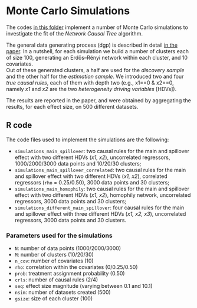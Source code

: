 # Monte Carlo Simulations

The codes <a href="https://github.com/fbargaglistoffi/Network-Causal-Tree/tree/master/Simulations">in this folder</a> implement a number of Monte Carlo simulations to investigate the fit of the _Network Causal Tree_ algorithm.

The general data generating process (dgp) is described in detail <a href="https://github.com/fbargaglistoffi/Network-Causal-Tree/tree/master/Simulations">in the paper</a>. In a nutshell, for each simulation we build a number of clusters each of size 100, generating an Erdős–Rényi network within each cluster, and 10 covariates. </br>
Out of these generated clusters, a half are used for the _discovery sample_ and the other half for the _estimation sample_.
We introduced two and four _true causal rules_, each of them with depth two (e.g.,  x1==0 & x2==0, namely _x1_ and _x2_ are the two _heterogeneity driving variables_ [HDVs]).

The results are reported in the paper, and were obtained by aggregating the results, for each effect size, on 500 different datasets.

## R code

The code files used to implement the simulations are the following:
* <tt>`simulations_main_spillover`</tt>:  two causal rules for the main and spillover effect with two different HDVs (_x1, x2_), uncorrelated regressors, 1000/2000/3000 data points and 10/20/30 clusters;
* <tt>`simulations_main_spillover_correlated`</tt>: two causal rules for the main and spillover effect with two different HDVs (_x1, x2_), correlated regressors (<tt>`rho`</tt> = 0.25/0.50), 3000 data points and 30 clusters;
* <tt>`simulations_main_homophily`</tt>:  two causal rules for the main and spillover effect with two different HDVs (_x1, x2_), homophily network, uncorrelated regressors, 3000 data points and 30 clusters;
* <tt>`simulations_different_main_spillover`</tt>: four causal rules for the main and spillover effect with three different HDVs (_x1, x2, x3_), uncorrelated regressors, 3000 data points and 30 clusters.

### Parameters used for the simulations

* <tt>`N`</tt>: number of data points (1000/2000/3000)
* <tt>`M`</tt>: number of clusters (10/20/30)
* <tt>`n_cov`</tt>: number of covariates (10)
* <tt>`rho`</tt>: correlation within the covariates (0/0.25/0.50)
* <tt>`prob`</tt>: treatment assignment probability (0.50)
* <tt>`crls`</tt>: number of causal rules (2/4)
* <tt>`seq`</tt>: effect size magnitude (varying between 0.1 and 10.1)
* <tt>`nsim`</tt>: number of datasets created (500)
* <tt>`gsize`</tt>: size of each cluster (100)

